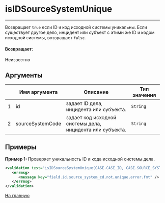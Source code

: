 # isIDSourceSystemUnique

---

Возвращает `true` если ID и код исходной системы уникальны.
Если существует другое дело, инцидент или субъект с этими же ID и кодом исходной системы, возвращает `false`.

#### Возвращает:

Неизвестно

## Аргументы

|  | Имя аргумента | Описание | Тип значения |
| --- | --- | --- | --- |
| 1 | id | задает ID дела, инцидента или субъекта. | `String` |
| 2 | sourceSystemCode | задает код исходной системы дела, инцидента или субъекта. | `String` |

## Примеры

**Пример 1:** Проверяет уникальность ID и кода исходной системы дела.
```xml
<validation test="isIDSourceSystemUnique(CASE.CASE_ID, CASE.SOURCE_SYSTEM_CD)">
   <errmsg>
      <message key="field.id.source_system_cd.not.unique.error.fmt" />
   </errmsg>
</validation>
```



[На главную](./ecmfunctions/)